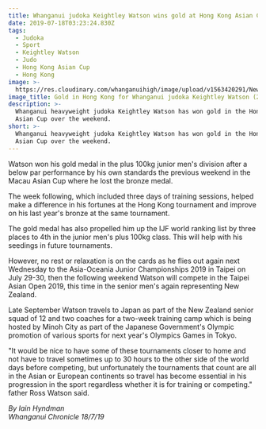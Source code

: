 ```yaml
---
title: Whanganui judoka Keightley Watson wins gold at Hong Kong Asian Cup tournament
date: 2019-07-18T03:23:24.830Z
tags:
  - Judoka
  - Sport
  - Keightley Watson
  - Judo
  - Hong Kong Asian Cup
  - Hong Kong
image: >-
  https://res.cloudinary.com/whanganuihigh/image/upload/v1563420291/News/5EPLRWW67FEXXH6JQBFPACLIAA.jpg
image_title: Gold in Hong Kong for Whanganui judoka Keightley Watson (2nd left).
description: >-
  Whanganui heavyweight judoka Keightley Watson has won gold in the Hong Kong
  Asian Cup over the weekend.
short: >-
  Whanganui heavyweight judoka Keightley Watson has won gold in the Hong Kong
  Asian Cup over the weekend.
---
```

Watson won his gold medal in the plus 100kg junior men's division after a below par performance by his own standards the previous weekend in the Macau Asian Cup where he lost the bronze medal.



The week following, which included three days of training sessions, helped make a difference in his fortunes at the Hong Kong tournament and improve on his last year's bronze at the same tournament.



The gold medal has also propelled him up the IJF world ranking list by three places to 4th in the junior men's plus 100kg class. This will help with his seedings in future tournaments.

However, no rest or relaxation is on the cards as he flies out again next Wednesday to the Asia-Oceania Junior Championships 2019 in Taipei on July 29-30, then the following weekend Watson will compete in the Taipei Asian Open 2019, this time in the senior men's again representing New Zealand.



Late September Watson travels to Japan as part of the New Zealand senior squad of 12 and two coaches for a two-week training camp which is being hosted by Minoh City as part of the Japanese Government's Olympic promotion of various sports for next year's Olympics Games in Tokyo.



"It would be nice to have some of these tournaments closer to home and not have to travel sometimes up to 30 hours to the other side of the world days before competing, but unfortunately the tournaments that count are all in the Asian or European continents so travel has become essential in his progression in the sport regardless whether it is for training or competing." father Ross Watson said.

_By Iain Hyndman_  
_Whanganui Chronicle 18/7/19_
